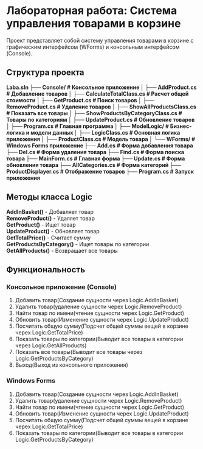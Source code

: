 # Лабораторная работа: Система управления товарами в корзине

Проект представляет собой систему управления товарами в корзине с графическим интерфейсом (WForms) и консольным интерфейсом (Console).

## Структура проекта
**Laba.sln
├── Console/ # Консольное приложение
│ ├── AddProduct.cs # Добавление товаров
│ ├── CalculateTotalClass.cs # Расчет общей стоимости
│ ├── GetProduct.cs # Поиск товаров
│ ├── RemoveProduct.cs # Удаление товаров
│ ├── ShowAllProductsClass.cs # Показать все товары
│ ├── ShowProductsByCategoryClass.cs # Товары по категориям
│ ├── UpdateProduct.cs # Обновление товаров
│ ├── Program.cs # Главная программа
│
├── ModelLogic/ # Бизнес-логика и модели данных
│ ├── LogicClass.cs # Основная логика приложения
│ ├── ProductClass.cs # Модель товара
│
└── WForms/ # Windows Forms приложение
├── Add.cs # Форма добавления товара
├── Del.cs # Форма удаления товара
├── Find.cs # Форма поиска товара
├── MainForm.cs # Главная форма
├── Update.cs # Форма обновления товара
├── AllCategories.cs # Форма категорий
├── ProductDisplayer.cs # Отображение товаров
├── Program.cs # Запуск приложения**


## Методы класса Logic
**AddInBasket()** - Добавляет товар  
**RemoveProduct()** - Удаляет товар  
**GetProduct()** - Ищет товар  
**UpdateProduct()** - Обновляет товар  
**GetTotalPrice()** - Считает сумму  
**GetProductsByCategory()** - Ищет товары по категории  
**GetAllProducts()** - Возвращает все товары

## Функциональность
### Консольное приложение (Console)
1. Добавить товар(Создание сущности через Logic.AddInBasket)
2. Удалить товар(удаление сущности черех Logic.RemoveProduct)
3. Найти товар по имени(чтение сущности черех Logic.GetProduct)
4. Обновить товар(Изменение сущности черех Logic.UpdateProduct)
5. Посчитать общую сумму(Подсчет общей суммы вещей в корзине черех Logic.GetTotalPrice)
6. Показать товары по категории(Выводит все товары в категории через Logic.GetAllProducts)
7. Показать все товары(Выводит все товары через Logic.GetProductsByCategory)
0. Выход(Выход из консольного приложения)



### Windows Forms
1. Добавить товар(Создание сущности через Logic.AddInBasket)
2. Удалить товар(удаление сущности черех Logic.RemoveProduct)
3. Найти товар по имени(чтение сущности черех Logic.GetProduct)
4. Обновить товар(Изменение сущности черех Logic.UpdateProduct)
5. Посчитать общую сумму(Подсчет общей суммы вещей в корзине черех Logic.GetTotalPrice)
6. Показать товары по категории(Выводит все товары в категории Logic.GetProductsByCategory)
